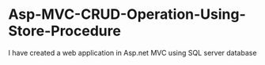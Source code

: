 # Asp-MVC-CRUD-Operation-Using-Store-Procedure
I have created a web application in Asp.net MVC using SQL server database 

